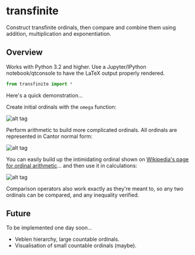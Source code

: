 # transfinite

Construct transfinite ordinals, then compare and combine them using addition, multiplication and exponentiation.

## Overview

Works with Python 3.2 and higher. Use a Jupyter/IPython notebook/qtconsole to have the LaTeX output properly rendered.

```python
from transfinite import *
```

Here's a quick demonstration...

Create initial ordinals with the `omega` function:

![alt tag](https://github.com/ajcr/transfinite/blob/master/images/ordinals1.png)

Perform arithmetic to build more complicated ordinals. All ordinals are represented in Cantor normal form:

![alt tag](https://github.com/ajcr/transfinite/blob/master/images/ordinals2.png)

You can easily build up the intimidating ordinal shown on [Wikipedia's page for ordinal arithmetic](https://en.wikipedia.org/wiki/Ordinal_arithmetic#Cantor_normal_form)... and then use it in calculations:

![alt tag](https://github.com/ajcr/transfinite/blob/master/images/ordinals4.png)


Comparison operators also work exactly as they're meant to, so any two ordinals can be compared, and any inequality verified.


## Future

To be implemented one day soon...

- Veblen hierarchy, large countable ordinals.
- Visualisation of small countable ordinals (maybe).

